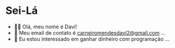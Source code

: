 # Sei-Lá

- 😶‍🌫️ Olá, meu nome é Davi!
- 📧 Meu email de contato é carneiromendesdavi2@gmail.com ...
- 📝 Eu estou interessado em ganhar dinheiro com programação ...
